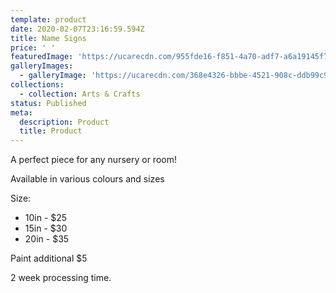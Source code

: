 ```yaml
---
template: product
date: 2020-02-07T23:16:59.594Z
title: Name Signs
price: ' '
featuredImage: 'https://ucarecdn.com/955fde16-f851-4a70-adf7-a6a19145f7a7/'
galleryImages:
  - galleryImage: 'https://ucarecdn.com/368e4326-bbbe-4521-908c-ddb99c9b7322/'
collections:
  - collection: Arts & Crafts
status: Published
meta:
  description: Product
  title: Product
---
```

A perfect piece for any nursery or room!

Available in various colours and sizes



Size:

* 10in - $25
* 15in - $30
* 20in - $35

Paint additional $5

2 week processing time.
